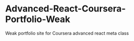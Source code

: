 # Advanced-React-Coursera-Portfolio-Weak
Weak portfolio site for Coursera advanced react meta class
